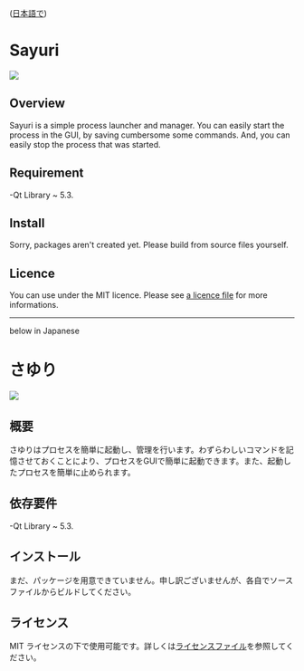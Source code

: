 ([日本語で](#%E3%81%95%E3%82%86%E3%82%8A))

Sayuri 
======

![](http://furaku.orz.hm/github/sayuri/images/application.png)

## Overview
Sayuri is a simple process launcher and manager. You can easily start the process in the GUI, by saving cumbersome some commands. And, you can easily stop the process that was started.

## Requirement
-Qt Library ~ 5.3.

## Install
Sorry, packages aren't created yet. Please build from source files yourself.

## Licence
You can use under the MIT licence. Please see [a licence file](LICENSE) for more informations.

------


below in Japanese

さゆり
======

![](http://furaku.orz.hm/github/sayuri/images/application-jp.png)

## 概要
さゆりはプロセスを簡単に起動し、管理を行います。わずらわしいコマンドを記憶させておくことにより、プロセスをGUIで簡単に起動できます。また、起動したプロセスを簡単に止められます。

## 依存要件
-Qt Library ~ 5.3.

## インストール
まだ、パッケージを用意できていません。申し訳ございませんが、各自でソースファイルからビルドしてください。

## ライセンス
MIT ライセンスの下で使用可能です。詳しくは[ライセンスファイル](LICENSE)を参照してください。
